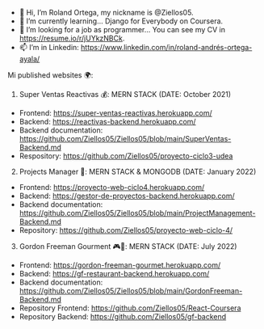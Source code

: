 - 👋 Hi, I’m Roland Ortega, my nickname is @Ziellos05.
- 🌱 I’m currently learning... Django for Everybody on Coursera. 
- 💞️ I’m looking for a job as programmer... You can see my CV in https://resume.io/r/jUYkzNBCk.
- 📫 I’m in Linkedin: https://www.linkedin.com/in/roland-andrés-ortega-ayala/

Mi published websites 🌍:

 1. Super Ventas Reactivas 💰: MERN STACK (DATE: October 2021)
 - Frontend: https://super-ventas-reactivas.herokuapp.com/
 - Backend: https://reactivas-backend.herokuapp.com/
 - Backend documentation: https://github.com/Ziellos05/Ziellos05/blob/main/SuperVentas-Backend.md
 - Respository: https://github.com/Ziellos05/proyecto-ciclo3-udea

2. Projects Manager 🔬: MERN STACK & MONGODB (DATE: January 2022)
 - Frontend: https://proyecto-web-ciclo4.herokuapp.com/
 - Backend: https://gestor-de-proyectos-backend.herokuapp.com/
 - Backend documentation: https://github.com/Ziellos05/Ziellos05/blob/main/ProjectManagement-Backend.md
 - Repository: https://github.com/Ziellos05/proyecto-web-ciclo-4/

3. Gordon Freeman Gourment 🎮🍝: MERN STACK (DATE: July 2022)
 - Frontend: https://gordon-freeman-gourmet.herokuapp.com/
 - Backend: https://gf-restaurant-backend.herokuapp.com/
 - Backend documentation: https://github.com/Ziellos05/Ziellos05/blob/main/GordonFreeman-Backend.md
 - Repository Frontend: https://github.com/Ziellos05/React-Coursera
 - Repository Backend: https://github.com/Ziellos05/gf-backend

<!---
Ziellos05/Ziellos05 is a ✨ special ✨ repository because its `README.md` (this file) appears on your GitHub profile.
You can click the Preview link to take a look at your changes.
--->
